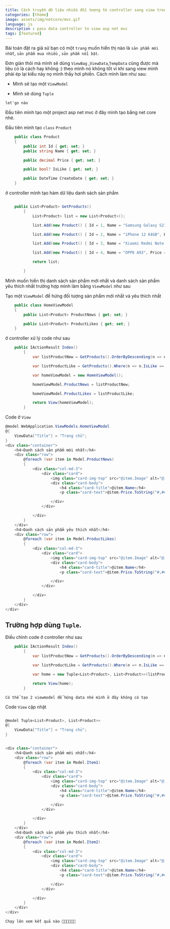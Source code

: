 ```yaml
---
title: Cách truyền dữ liệu nhiều đối tượng từ controller sang view trong asp net mvc
categories: [theme]
image: assets/img/netcore/mvc.gif
language: js
description : pass data controller to view asp net mvc
tags: [featured]
---
```

Bài toán đặt ra giả sử bạn có một `trang` muốn hiển thị nào là `sản phẩm mới nhất`, `sản phẩm mua nhiều` , `sản phẩm nổi bật`. 

Đơn giản thôi mà mình sẽ dùng `ViewBag` ,`ViewData`,`TempData` cũng được mà liệu có là cách hay không :) theo mình nó không tốt vì khi sang view mình phải ép lại kiểu này nọ mình thấy hơi phiền. Cách mình làm như sau:

 - Mình sẽ tạo một `ViewModel`

 - Mình sẽ dùng `Tuple`

`let'go nào`

Đầu tiên mình tạo một project asp net mvc ở đây mình tạo bằng net core nhé.

Đầu tiên mình tạo `class` `Product`

```cs
    public class Product
	{
		public int Id { get; set; }
		public string Name { get; set; }

		public decimal Price { get; set; }

		public bool? IsLike { get; set; }

		public DateTime CreateDate { get; set; }
	}
```
ở controller mình tạo hàm dữ liệu danh sách sản phẩm

```cs

    public List<Product> GetProducts()
		{
			List<Product> list = new List<Product>();

			list.Add(new Product() { Id = 1, Name = "Samsung Galaxy S21 5G", Price = 10m, CreateDate = DateTime.Now.AddDays(-2), IsLike = false, Image = "https://cdn.tgdd.vn/Products/Images/42/220833/samsung-galaxy-s21-tim-600x600.jpg" });

			list.Add(new Product() { Id = 2, Name = "iPhone 12 64GB", Price = 12m, CreateDate = DateTime.Now.AddDays(-4), IsLike = false, Image = "https://cdn.tgdd.vn/Products/Images/42/213031/iphone-12-violet-1-600x600.jpg" });

			list.Add(new Product() { Id = 3, Name = "Xiaomi Redmi Note 10 5G 8GB", Price = 14m, CreateDate = DateTime.Now.AddDays(-5), IsLike = true, Image= "https://cdn.tgdd.vn/Products/Images/42/235971/xiaomi-redmi-note-10-5g-xanh-bong-dem-1-600x600.jpg" });

			list.Add(new Product() { Id = 4, Name = "OPPO A93", Price = 22m, CreateDate = DateTime.Now.AddDays(-8), IsLike = true, Image= "https://cdn.tgdd.vn/Products/Images/42/235971/xiaomi-redmi-note-10-5g-xanh-bong-dem-1-600x600.jpg" });

			return list;

		}
```

Mình muốn hiển thị danh sách sản phẩm mới nhất và danh sách sản phẩm yêu thích nhất trường hợp mình làm bằng `ViewModel` như sau

Tạo một `ViewModel` để hứng đối tượng sản phẩm mới nhất và yêu thích nhất

```cs
	public class HomeViewModel
	{
		public List<Product> ProductNews { get; set; }

		public List<Product> ProductLikes { get; set; }
	}
```
ở controller xử lý code như sau

```cs
    public IActionResult Index()
		{
			var listProductNew = GetProducts().OrderByDescending(n => n.CreateDate).ToList(); // sắp xếp để lấy sản phẩm mới nhất

			var listProductLike = GetProducts().Where(n => n.IsLike == true).ToList();

			var homeViewModel = new HomeViewModel();

			homeViewModel.ProductNews = listProductNew;

			homeViewModel.ProductLikes = listProductLike;

			return View(homeViewModel);
		}
```

Code ở `View`

```cs
@model WebApplication.ViewModels.HomeViewModel
@{
    ViewData["Title"] = "Trang chủ";
}
<div class="container">
    <h4>Danh sách sản phẩm mới nhất</h4>
    <div class="row">
        @foreach (var item in Model.ProductNews)
        {
            <div class="col-md-3">
                <div class="card">
                    <img class="card-img-top" src="@item.Image" alt="@item.Name">
                    <div class="card-body">
                        <h4 class="card-title">@item.Name</h4>
                        <p class="card-text">@item.Price.ToString("#,##") VNĐ</p>

                    </div>
                </div>

            </div>
        }
    </div>
    <h4>Danh sách sản phẩm yêu thích nhất</h4>
    <div class="row">
        @foreach (var item in Model.ProductLikes)
        {
            <div class="col-md-3">
                <div class="card">
                    <img class="card-img-top" src="@item.Image" alt="@item.Name">
                    <div class="card-body">
                        <h4 class="card-title">@item.Name</h4>
                        <p class="card-text">@item.Price.ToString("#,##") VNĐ</p>

                    </div>
                </div>

            </div>
        }
    </div>
</div>
```
## Trường hợp dùng `Tuple`.

Điều chỉnh code ở controller như sau

```cs
    public IActionResult Index()
		{
			var listProductNew = GetProducts().OrderByDescending(n => n.CreateDate).ToList();

			var listProductLike = GetProducts().Where(n => n.IsLike == true).ToList();

			var home = new Tuple<List<Product>, List<Product>>(listProductNew, listProductLike);

			return View(home);
		}
```

`Có thể tạo 2 viewmodel để hứng data nhé mình ở đây không có tạo`

Code `View` cập nhật 

```cs

@model Tuple<List<Product>, List<Product>>
@{
    ViewData["Title"] = "Trang chủ";
}


<div class="container">
    <h4>Danh sách sản phẩm mới nhất</h4>
    <div class="row">
        @foreach (var item in Model.Item1)
        {
            <div class="col-md-3">
                <div class="card">
                    <img class="card-img-top" src="@item.Image" alt="@item.Name">
                    <div class="card-body">
                        <h4 class="card-title">@item.Name</h4>
                        <p class="card-text">@item.Price.ToString("#,##") VNĐ</p>

                    </div>
                </div>

            </div>
        }
    </div>
    <h4>Danh sách sản phẩm yêu thích nhất</h4>
    <div class="row">
        @foreach (var item in Model.Item2)
        {
            <div class="col-md-3">
                <div class="card">
                    <img class="card-img-top" src="@item.Image" alt="@item.Name">
                    <div class="card-body">
                        <h4 class="card-title">@item.Name</h4>
                        <p class="card-text">@item.Price.ToString("#,##") VNĐ</p>

                    </div>
                </div>

            </div>
        }
    </div>
</div>
```
`Chạy lên xem kết quả nào 🤩🤩🤩🤩🤩🤩`